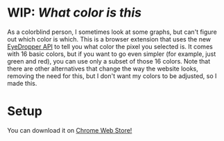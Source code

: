 # WIP: *What color is this*
As a colorblind person, I sometimes look at some graphs, but can't figure out which color is which. This is a browser extension that uses the new [EyeDropper API](https://github.com/WICG/eyedropper-api) to tell you what color the pixel you selected is. It comes with 16 basic colors, but if you want to go even simpler (for example, just green and red), you can use only a subset of those 16 colors. Note that there are other alternatives that change the way the website looks, removing the need for this, but I don't want my colors to be adjusted, so I made this.

# Setup
You can download it on [Chrome Web Store!](https://chrome.google.com/webstore/detail/what-color-is-this/omplaalelfnbfbhelniebofmcfgkndgi)
